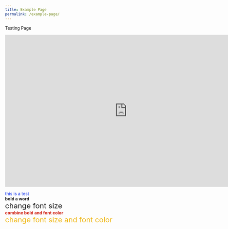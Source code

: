 ```yaml
---
title: Example Page
permalink: /example-page/
---
```

Testing Page

<iframe allowfullscreen="true" height="500" width="800" frameborder="0" src="https://docs.google.com/presentation/d/e/2PACX-1vQo5pJSnMlILuitX6QsQKsP2wPZpuWdmzsoCvYpQHOL-bnU5B1a_eVBJIM5A3XJXeo-UAcCycFiMFs2/embed?start=false&amp;loop=false&amp;delayms=3000"></iframe>

<font color="#1637EF">this is a test</font><br>
<b>bold a word</b><br>
<font size="5">change font size</font><br>
<font color="#CD1405"><b>combine bold and font color</b></font><br>
<font color="#EFB716" size="5">change font size and font color</font><br>